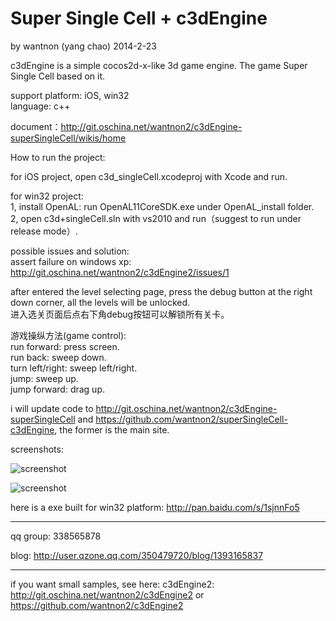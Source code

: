 ﻿Super Single Cell + c3dEngine
==========
by wantnon (yang chao) 2014-2-23  
  
c3dEngine is a simple cocos2d-x-like 3d game engine. The game Super Single Cell based on it.

support platform: iOS, win32  
language: c++  
    
document：http://git.oschina.net/wantnon2/c3dEngine-superSingleCell/wikis/home  
  
How to run the project:   

for iOS project, open c3d_singleCell.xcodeproj with Xcode and run.   

for win32 project:  
1, install OpenAL: run OpenAL11CoreSDK.exe under OpenAL_install folder.  
2, open c3d+singleCell.sln with vs2010 and run（suggest to run under release mode）.    
    
possible issues and solution:  
assert failure on windows xp: http://git.oschina.net/wantnon2/c3dEngine2/issues/1  
  
after entered the level selecting page, press the debug button at the right down corner, all the levels will be unlocked.   
进入选关页面后点右下角debug按钮可以解锁所有关卡。  
  
游戏操纵方法(game control):  
run forward:        press screen.  
run back:           sweep down.  
turn left/right:    sweep left/right.  
jump:               sweep up.  
jump forward:       drag up.  
  
i will update code to http://git.oschina.net/wantnon2/c3dEngine-superSingleCell and https://github.com/wantnon2/superSingleCell-c3dEngine, the former is the main site.     
  
screenshots:
  
![screenshot](http://git.oschina.net/wantnon2/c3dEngine-superSingleCell/raw/master/screenshot/screenshot.png)  

![screenshot](http://git.oschina.net/wantnon2/c3dEngine-superSingleCell/raw/master/screenshot/screenshot_win32.png)  
  
  
here is a exe built for win32 platform: http://pan.baidu.com/s/1sjnnFo5  
  
----  
    
qq group:  338565878  
  
blog: http://user.qzone.qq.com/350479720/blog/1393165837  
  
----  
  
if you want small samples, see here: c3dEngine2: http://git.oschina.net/wantnon2/c3dEngine2 or https://github.com/wantnon2/c3dEngine2